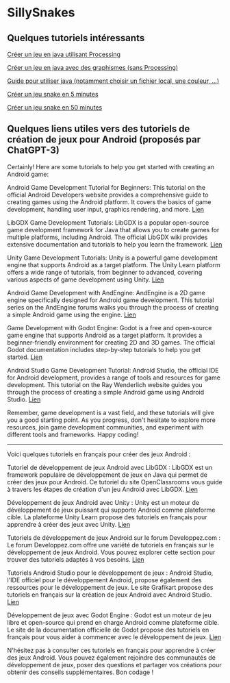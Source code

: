 # SillySnakes

## Quelques tutoriels intéressants

[Créer un jeu en java utilisant Processing](https://www.youtube.com/watch?v=RP-JVEmzDiM&list=PLemTjQfN3JmnE_IQBSDms2ASsO8L4KkdE&index=28&ab_channel=eraserpeel)

[Créer un jeu en java avec des graphismes (sans Processing)](https://www.youtube.com/watch?v=lDzKX3djE-M&ab_channel=MarcusDubreuil)

[Guide pour utiliser java (notamment choisir un fichier local, une couleur, ...)](https://www.youtube.com/watch?v=xk4_1vDrzzo&ab_channel=BroCode)

[Créer un jeu snake en 5 minutes](https://www.youtube.com/watch?v=S4lPjokjHWs&ab_channel=Devression)

[Créer un jeu snake en 50 minutes](https://www.youtube.com/watch?v=bI6e6qjJ8JQ&t=1705s&ab_channel=BroCode)


## Quelques liens utiles vers des tutoriels de création de jeux pour Android (proposés par ChatGPT-3)

Certainly! Here are some tutorials to help you get started with creating an Android game:

Android Game Development Tutorial for Beginners:
This tutorial on the official Android Developers website provides a comprehensive guide to creating games using the Android platform. It covers the basics of game development, handling user input, graphics rendering, and more.
[Lien](https://developer.android.com/guide/topics/graphics/2d-graphics)

LibGDX Game Development Tutorials:
LibGDX is a popular open-source game development framework for Java that allows you to create games for multiple platforms, including Android. The official LibGDX wiki provides extensive documentation and tutorials to help you learn the framework.
[Lien](https://github.com/libgdx/libgdx/wiki)

Unity Game Development Tutorials:
Unity is a powerful game development engine that supports Android as a target platform. The Unity Learn platform offers a wide range of tutorials, from beginner to advanced, covering various aspects of game development using Unity.
[Lien](https://learn.unity.com/)

Android Game Development with AndEngine:
AndEngine is a 2D game engine specifically designed for Android game development. This tutorial series on the AndEngine forums walks you through the process of creating a simple Android game using the engine.
[Lien](http://www.andengine.org/forums/tutorials/)

Game Development with Godot Engine:
Godot is a free and open-source game engine that supports Android as a target platform. It provides a beginner-friendly environment for creating 2D and 3D games. The official Godot documentation includes step-by-step tutorials to help you get started.
[Lien](https://docs.godotengine.org/en/stable/tutorials/index.html)

Android Studio Game Development Tutorial:
Android Studio, the official IDE for Android development, provides a range of tools and resources for game development. This tutorial on the Ray Wenderlich website guides you through the process of creating a simple Android game using Android Studio.
[Lien](https://www.raywenderlich.com/174-managing-game-states-in-android-game-development)

Remember, game development is a vast field, and these tutorials will give you a good starting point. As you progress, don't hesitate to explore more resources, join game development communities, and experiment with different tools and frameworks. Happy coding!

------------------------------------------------------------------------------------------------------------------------------


Voici quelques tutoriels en français pour créer des jeux Android :

Tutoriel de développement de jeux Android avec LibGDX :
LibGDX est un framework populaire de développement de jeux en Java qui permet de créer des jeux pour Android. Ce tutoriel du site OpenClassrooms vous guide à travers les étapes de création d'un jeu Android avec LibGDX.
[Lien](https://openclassrooms.com/fr/courses/19980-apprenez-a-creer-votre-jeu-video-avec-libgdx)

Développement de jeux Android avec Unity :
Unity est un moteur de développement de jeux puissant qui supporte Android comme plateforme cible. La plateforme Unity Learn propose des tutoriels en français pour apprendre à créer des jeux avec Unity.
[Lien](https://learn.unity.com/?_ga=2.225526348.1654681599.1646469714-1091351487.1646469714#languages=french)

Tutoriels de développement de jeux Android sur le forum Developpez.com :
Le forum Developpez.com offre une variété de tutoriels en français sur le développement de jeux Android. Vous pouvez explorer cette section pour trouver des tutoriels adaptés à vos besoins.
[Lien](https://www.developpez.net/forums/f149/android/developpement-2d-3d/)

Tutoriels Android Studio pour le développement de jeux :
Android Studio, l'IDE officiel pour le développement Android, propose également des ressources pour le développement de jeux. Le site Grafikart propose des tutoriels en français sur la création de jeux Android avec Android Studio.
[Lien](https://www.grafikart.fr/tutoriels/android/jeux)

Développement de jeux avec Godot Engine :
Godot est un moteur de jeu libre et open-source qui prend en charge Android comme plateforme cible. Le site de la documentation officielle de Godot propose des tutoriels en français pour vous aider à commencer avec le développement de jeux.
[Lien](https://docs.godotengine.org/fr/stable/tutorials/index.html)

N'hésitez pas à consulter ces tutoriels en français pour apprendre à créer des jeux Android. Vous pouvez également rejoindre des communautés de développement de jeux, poser des questions et partager vos créations pour obtenir des conseils supplémentaires. Bon codage !